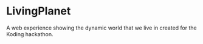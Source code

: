 LivingPlanet
============

A web experience showing the dynamic world that we live in created for the Koding hackathon.
